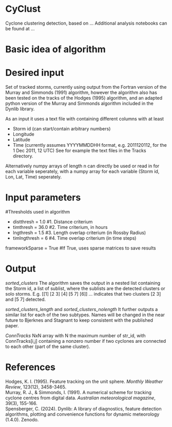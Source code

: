 # CyClust

Cyclone clustering detection, based on  ... Additional analysis notebooks can be found at ...

# Basic idea of algorithm

# Desired input

Set of tracked storms, currently using output from the Fortran version of the Murray and Simmonds (1991) algorithm, however the algorithm also has been tested on the tracks of the Hodges (1995) algorithm, and an adapted python version of the Murray and Simmonds algorithm included in the Dynlib library. 

As an input it uses a text file with containing different columns with at least
- Storm id (can start/contain arbitrary numbers)
- Longitude
- Latitude
- Time (currently assumes YYYYMMDDHH format, e.g. 2011120112, for the 1 Dec 2011, 12 UTC)
See for example the text files in the Tracks directory.

Alternatively numpy arrays of length n can directly be used or read in for each variable seperately, with a numpy array for each variable (Storm id, Lon, Lat, Time) seperately. 

# Input parameters

#Thresholds used in algorithm
- distthresh = 1.0 #1. Distance criterium
- timthresh = 36.0 #2. Time criterium, in hours
- lngthresh = 1.5 #3. Length overlap criterium (in Rossby Radius)
- timlngthresh = 6 #4. Time overlap criterium (in time steps)

frameworkSparse = True #If True, uses sparse matrices to save results

# Output
_sorted_clusters_ The algorithm saves the output in a nested list containing the Storm id, a list of sublist, where the sublists are the detected clusters or solo storms. E.g.
[[1] [2 3] [4] [5 7] [6]] ... indicates that two clusters [2 3] and [5 7] detected. 

_sorted_clusters_length_ and _sorted_clusters_nolength_ It further outputs a similar list for each of the two subtypes. Names will be changed in the near future to Bjerknes and Stagnant to keep consistent with the published paper. 

_ConnTracks_ NxN array with N the maximum number of str_id, with ConnTracks[i,j] containing a nonzero number if two cyclones are connected to each other (part of the same cluster). 

# References
Hodges, K. I. (1995). Feature tracking on the unit sphere. _Monthly Weather Review_, 123(12), 3458-3465.\
Murray, R. J., & Simmonds, I. (1991). A numerical scheme for tracking cyclone centres from digital data. _Australian meteorological magazine_, 39(3), 155-166.\
Spensberger, C. (2024). Dynlib: A library of diagnostics, feature detection algorithms, plotting and convenience functions for dynamic meteorology (1.4.0). Zenodo.
